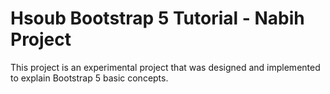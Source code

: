 # Hsoub Bootstrap 5 Tutorial - Nabih Project

This project is an experimental project that was designed and implemented to explain Bootstrap 5 basic concepts.
